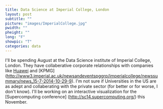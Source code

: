 ```yaml
---
title: Data Science at Imperial College, London
layout: post
subtitle: ""
picture: "images/ImperialCollege.jpg"
pwidth: ""
pheight: ""
long: "F"
showpic: "T"
categories: data
---
```


I'll be spending August at the Data Science institute of Imperial College, London.
They have collaberative corporate relationships with companies like [Huawei](http://www3.imperial.ac.uk/data-science/research/innovation-lab) and [KPMG] (http://www3.imperial.ac.uk/newsandeventspggrp/imperialcollege/newssummary/news_15-7-2014-10-29-9). 
I'm not sure if Universities in the US are as adept and collaberating with the private sector (for better or for worse, I don't know). 
I'll be working on an interactive visualization for the [Supercomputing conference] (http://sc14.supercomputing.org/) this November. 